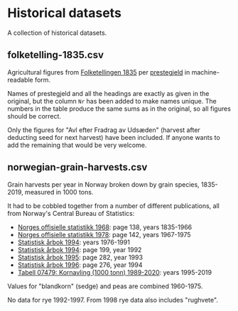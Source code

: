 
# Historical datasets

A collection of historical datasets.

## folketelling-1835.csv

Agricultural figures from
[Folketellingen 1835](https://www.ssb.no/a/folketellinger/fob1835.html)
per [prestegjeld](https://lokalhistoriewiki.no/wiki/Prestegjeld)
in machine-readable form.

Names of prestegjeld and all the headings are exactly as given in the
original, but the column `Nr` has been added to make names unique.
The numbers in the table produce the same sums as in the original, so
all figures should be correct.

Only the figures for "Avl efter Fradrag av Udsæden" (harvest after
deducting seed for next harvest) have been included. If anyone wants
to add the remaining that would be very welcome.

## norwegian-grain-harvests.csv

Grain harvests per year in Norway broken down by grain species, 1835-2019,
measured in 1000 tons.

It had to be cobbled together from a number of different publications,
all from Norway's Central Bureau of Statistics:

  * [Norges offisielle statistikk 1968](https://www.ssb.no/a/histstat/hs1968.pdf): page 138, years 1835-1966
  * [Norges offisielle statistikk 1978](https://www.ssb.no/a/histstat/hs1978/hs1978.pdf): page 142, years 1967-1975
  * [Statistisk årbok 1994](https://www.ssb.no/a/histstat/tabeller/14-14-8t.txt): years 1976-1991
  * [Statistisk årbok 1994](https://www.ssb.no/a/histstat/aarbok/1994.pdf): page 199, year 1992
  * [Statistisk årbok 1995](https://www.ssb.no/a/histstat/aarbok/1995.pdf): page 282, year 1993
  * [Statistisk årbok 1996](https://www.ssb.no/a/histstat/aarbok/1996.pdf): page 276, year 1994
  * [Tabell 07479: Kornavling (1000 tonn) 1989-2020](https://www.ssb.no/statbank/table/07479/): years 1995-2019

Values for "blandkorn" (sedge) and peas are combined 1960-1975.

No data for rye 1992-1997. From 1998 rye data also includes
"rughvete".
